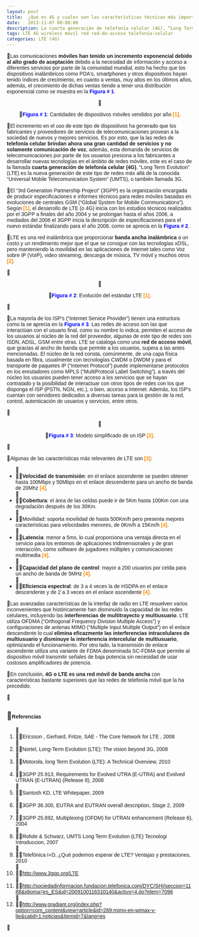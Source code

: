 ```yaml
---
layout: post
title:  ¿Qué es 4G y cuales son las características técnicas más importantes?
date:   2013-11-07 00:00:00
description: La cuarta generación de telefonía celular (4G), “Long Term Evolution” (LTE) es la nueva generación de redes móviles. LTE es una red inalámbrica que proporcionar banda ancha inalámbrica a un costo y un rendimiento mejor que el que se consigue con las tecnologías xDSL. 
tags: LTE 4G wireless movil red red-de-acceso telefonía-celular
categories: LTE (4G)
---
```

<p>
<span style="font-size:14px;"><span style="font-family:arial,helvetica,sans-serif;">Las comunicaciones <strong>móviles han tenido un incremento exponencial debido al alto grado de aceptación</strong> debido a la necesidad de información y acceso a diferentes servicios por parte de la comunidad mundial, esto ha hecho que los dispositivos inalámbricos como PDA's, smartphones y otros dispositivos hayan tenido índices de crecimiento, en cuanto a ventas, muy altos en los últimos años, además, el crecimiento de dichas ventas tiende a tener una distribución exponencial como se muestra en la <strong><span style="color:#0000ff;">Figura # 1</span></strong>.</span></span></p>
<p style="text-align: center;">
<img alt="" src="images/TICs/que-es-4G/1.jpg" /></p>
<p style="text-align: center;">
<span style="font-family: arial, helvetica, sans-serif; font-size: 14px; color: rgb(0, 0, 255);"><strong>Figura # 1</strong></span><span style="font-family: arial, helvetica, sans-serif; font-size: 14px;">: Cantidades de dispositivos móviles vendidos por año </span><span style="font-family: arial, helvetica, sans-serif; font-size: 14px; color: rgb(255, 140, 0);"><strong>[1]</strong></span><span style="font-family: arial, helvetica, sans-serif; font-size: 14px;">.</span></p>

<p>
<span style="font-size:14px;"><span style="font-family:arial,helvetica,sans-serif;">El incremento en el uso de este tipo de dispositivos ha generado que los fabricantes y proveedores de servicios de telecomunicaciones provean a la sociedad de nuevos y mejores servicios. Es por esto, que la las redes de<strong> telefonía celular brindan ahora una gran cantidad de servicios y no solamente comunicación de voz</strong>, además, esta demanda de servicios de telecomunicaciones por parte de los usuarios presiona a los fabricantes a desarrollar nuevas tecnologías en el ámbito de redes móviles, este es el caso de la llamada <strong>cuarta generación de telefonía celular (4G)</strong>, “Long Term Evolution” (LTE) es la nueva generación de este tipo de redes más allá de la conocida “Universal Mobile Telecomunication System” (UMTS), o también llamada 3G.</span></span></p>
<p>
<span style="font-family: arial, helvetica, sans-serif; font-size: 14px;">El “3rd Generation Partnership Project” (3GPP) es la organización encargada de producir especificaciones e informes técnicos para redes móviles basadas en evoluciones de centrales GSM (“Global System for Mobile Communications”). Según <strong><span style="color:#ff8c00;">[1]</span></strong>, el desarrollo de LTE (o 4G) inicia con los estudios técnicos realizados por el 3GPP a finales del año 2004 y se prolongan hasta el años 2006, a mediados del 2006 el 3GPP inicia la descripción de especificaciones para el nuevo estándar finalizando para el año 2008, como se aprecia en la <strong><span style="color:#0000ff;">Figura # 2</span></strong>.</span></p>
<p>
<span style="font-family: arial, helvetica, sans-serif; font-size: 14px;">LTE es una red inalámbrica que proporcionar<strong> banda ancha inalámbrica</strong> a un costo y un rendimiento mejor que el que se consigue con las tecnologías xDSL, pero manteniendo la movilidad en las aplicaciones de Internet tales como Voz sobre IP (VoIP), video streaming, descarga de música, TV móvil y muchos otros <strong><span style="color:#ff8c00;">[2]</span></strong>.</span></p>
<p>
&nbsp;</p>
<p style="text-align: center;">
<img alt="" src="images/TICs/que-es-4G/2.jpg" /></p>
<p style="text-align: center;">
<strong style="font-family: arial, helvetica, sans-serif; font-size: 14px;"><span style="color:#0000ff;">Figura # 2</span></strong><span style="font-family: arial, helvetica, sans-serif; font-size: 14px;">: Evolución del estándar LTE </span><strong style="font-family: arial, helvetica, sans-serif; font-size: 14px;"><span style="color:#ff8c00;">[1]</span></strong><span style="font-family: arial, helvetica, sans-serif; font-size: 14px;">.</span></p>
<p>
&nbsp;</p>
<p>
<span style="font-size:14px;"><span style="font-family:arial,helvetica,sans-serif;">La mayoría de los ISP's (“Internet Service Provider”) tienen una estructura como la se aprecia en la <strong><span style="color:#0000ff;">Figura # 3</span></strong>. Las redes de acceso son las que interactúan con el usuario final, como su nombre lo indica, permiten el acceso de los usuarios al núcleo de la red del proveedor, algunas de este tipo de redes son ISDN, ADSL, GSM entre otras. LTE se cataloga como una <strong>red de acceso móvil</strong>, que gracias al ancho de banda que permite a los usuarios, supera a las antes mencionadas. El núcleo de la red consta, comúnmente, de una capa física basada en fibra, usualmente con tecnologías CWDM o DWDM y para el transporte de paquetes IP (“Internet Protocol”) puede implementarse protocolos en los enrutadores como MPLS (“MultiProtocol Label Switching”), a través del núcleo los usuarios pueden tener acceso a los servicios que se hayan contratado y la posibilidad de interactuar con otros tipos de redes con los que disponga el ISP (PSTN, NGN, etc.), o bien, acceso a Internet. Además, los ISP's cuentan con servidores dedicados a diversas tareas para la gestión de la red, control, autenticación de usuarios y servicios, entre otros.</span></span></p>
<p>
&nbsp;</p>
<p style="text-align: center;">
<img alt="" src="images/TICs/que-es-4G/3.jpg" /></p>
<p style="text-align: center;">
<strong style="font-family: arial, helvetica, sans-serif; font-size: 14px;"><span style="color:#0000ff;">Figura # 3</span></strong><span style="font-family: arial, helvetica, sans-serif; font-size: 14px;">: Modelo simplificado de un ISP </span><strong style="font-family: arial, helvetica, sans-serif; font-size: 14px;"><span style="color:#ff8c00;">[2]</span></strong><span style="font-family: arial, helvetica, sans-serif; font-size: 14px;">.</span></p>
<p>
&nbsp;</p>
<p>
<span style="font-size:14px;"><span style="font-family:arial,helvetica,sans-serif;">Algunas de las características más relevantes de LTE son <strong><span style="color:#ff8c00;">[3]</span></strong>:</span></span></p>
<ul>
<li>
<span style="font-size:14px;"><span style="font-family:arial,helvetica,sans-serif;"><strong>Velocidad de transmisión</strong>: en el enlace ascendente se pueden obtener hasta 100Mbps y 50Mbps en el enlace descendente para un ancho de banda de 20Mhz <strong><span style="color:#ff8c00;">[4]</span></strong>.</span></span></li>
<li>
<span style="font-size:14px;"><span style="font-family:arial,helvetica,sans-serif;"><strong>Cobertura</strong>: el área de las celdas puede ir de 5Km hasta 100Km con una degradación después de los 30Km.</span></span></li>
<li>
<span style="font-size:14px;"><span style="font-family:arial,helvetica,sans-serif;">Movilidad: soporta movilidad de hasta 500Km/h pero presenta mejores características para velocidades menores, de 0Km/h a 15Km/h <strong><span style="color:#ff8c00;">[4]</span></strong>.</span></span></li>
<li>
<span style="font-size:14px;"><span style="font-family:arial,helvetica,sans-serif;"><strong>Latencia</strong>: menor a 5ms, lo cual proporciona una ventaja directa en el servicio para los entornos de aplicaciones tridimensionales y de gran interacción, como software de jugadores múltiples y comunicaciones multimedia <strong><span style="color:#ff8c00;">[4]</span></strong>.</span></span></li>
<li>
<span style="font-size:14px;"><span style="font-family:arial,helvetica,sans-serif;"><strong>Capacidad del plano de control</strong>: mayor a 200 usuarios por celda para un ancho de banda de 5MHz <strong><span style="color:#ff8c00;">[4]</span></strong>.</span></span></li>
<li>
<span style="font-size:14px;"><span style="font-family:arial,helvetica,sans-serif;"><strong>Eficiencia espectral</strong>: de 3 a 4 veces la de HSDPA en el enlace descendente y de 2 a 3 veces en el enlace ascendente <strong><span style="color:#ff8c00;">[4]</span></strong>.</span></span></li>
</ul>
<p>
<span style="font-family: arial, helvetica, sans-serif; font-size: 14px;">Las avanzadas características de la interfaz de radio en LTE resuelven varios inconvenientes que históricamente han disminuido la capacidad de las redes celulares, incluyendo las <strong>interferencias de multitrayecto y multiusuario</strong>. LTE utiliza OFDMA (“Orthogonal Frequency Division Multiple Access”) y configuraciones de antenas MIMO (“Multiple Input Multiple Output”) en el enlace descendente lo cual <strong>elimina eficazmente las interferencias intracelulares de multiusuario y disminuye la interferencia intercelular de multiusuario</strong>, optimizando el funcionamiento. Por otro lado, la transmisión de enlace ascendente utiliza una variante de FDMA denominada SC-FDMA que permite al dispositivo móvil transmitir señales de baja potencia sin necesidad de usar costosos amplificadores de potencia.</span></p>
<p>
<span style="font-family: arial, helvetica, sans-serif; font-size: 14px;">En conclusión, <strong>4G o LTE es una red móvil de banda ancha</strong> con características bastante superiores que las redes de telefonía móvil que la ha precedido.</span></p>
<p>
&nbsp;</p>
<h2>
<span style="font-size:14px;"><span style="font-family:arial,helvetica,sans-serif;">Referencias</span></span></h2>
<ol>
<li>
<span style="font-size:14px;"><span style="font-family:arial,helvetica,sans-serif;">Ericsson , Gerhard, Fritze, SAE - The Core Network for LTE , 2008</span></span></li>
<li>
<span style="font-size:14px;"><span style="font-family:arial,helvetica,sans-serif;">Nortel, Long-Term Evolution (LTE): The vision beyond 3G, 2008</span></span></li>
<li>
<span style="font-size:14px;"><span style="font-family:arial,helvetica,sans-serif;">Motorola, long Term Evolution (LTE): A Technical Overview, 2010</span></span></li>
<li>
<span style="font-size:14px;"><span style="font-family:arial,helvetica,sans-serif;">3GPP 25.913, Requirements for Evolved UTRA (E-UTRA) and Evolved UTRAN (E-UTRAN) (Release 8), 2008</span></span></li>
<li>
<span style="font-size:14px;"><span style="font-family:arial,helvetica,sans-serif;">Santosh KD, LTE Whitepaper, 2009</span></span></li>
<li>
<span style="font-size:14px;"><span style="font-family:arial,helvetica,sans-serif;">3GPP 36.300, EUTRA and EUTRAN overall description, Stage 2, 2009</span></span></li>
<li>
<span style="font-size:14px;"><span style="font-family:arial,helvetica,sans-serif;">3GPP 25.892, Multiplexing (OFDM) for UTRAN enhancement (Release 6), 2004</span></span></li>
<li>
<span style="font-size:14px;"><span style="font-family:arial,helvetica,sans-serif;">Rohde &amp; Schwarz, UMTS Long Term Evolution (LTE) Tecnologi Introduccion, 2007</span></span></li>
<li>
<span style="font-size:14px;"><span style="font-family:arial,helvetica,sans-serif;">Telefónica I+D, ¿Qué podemos esperar de LTE? Ventajas y prestaciones, 2010</span></span></li>
<li>
<span style="font-size:14px;"><span style="font-family:arial,helvetica,sans-serif;"><a href="http://www.3gpp.org/LTE">http://www.3gpp.org/LTE</a></span></span></li>
<li>
<span style="font-size:14px;"><span style="font-family:arial,helvetica,sans-serif;"><a href="http://sociedadinformacion.fundacion.telefonica.com/DYC/SHI/seccion=1188&amp;idioma=es_ES&amp;id=2009100116310140&amp;activo=4.do?elem=7096">http://sociedadinformacion.fundacion.telefonica.com/DYC/SHI/seccion=1188&amp;idioma=es_ES&amp;id=2009100116310140&amp;activo=4.do?elem=7096</a></span></span></li>
<li>
<span style="font-size:14px;"><span style="font-family:arial,helvetica,sans-serif;"><a href="http://www.gradiant.org/index.php?option=com_content&amp;view=article&amp;id=289:mimo-en-wimax-y-lte&amp;catid=1:noticias&amp;Itemid=7&amp;lang=es">http://www.gradiant.org/index.php?option=com_content&amp;view=article&amp;id=289:mimo-en-wimax-y-lte&amp;catid=1:noticias&amp;Itemid=7&amp;lang=es</a></span></span></li>
</ol>
<p>
&nbsp;</p>